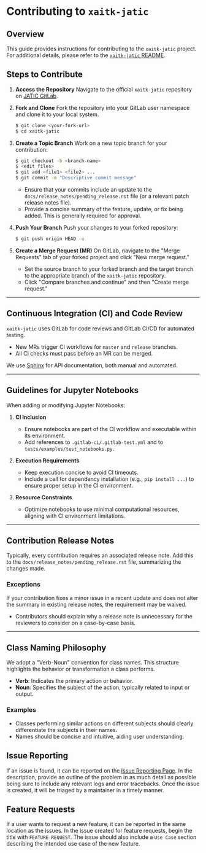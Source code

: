 # Contributing to `xaitk-jatic`

## Overview
This guide provides instructions for contributing to the `xaitk-jatic` project. For additional details, please refer to the [`xaitk-jatic` README](README.md).

## Steps to Contribute

1. **Access the Repository**
   Navigate to the official `xaitk-jatic` repository on [JATIC GitLab](https://gitlab.jatic.net/jatic/kitware/xaitk-jatic).

2. **Fork and Clone**
   Fork the repository into your GitLab user namespace and clone it to your local system.

   ```bash
   $ git clone <your-fork-url>
   $ cd xaitk-jatic
   ```

3. **Create a Topic Branch**
   Work on a new topic branch for your contribution:

   ```bash
   $ git checkout -b <branch-name>
   $ <edit files>
   $ git add <file1> <file2> ...
   $ git commit -m "Descriptive commit message"
   ```

   - Ensure that your commits include an update to the `docs/release_notes/pending_release.rst` file (or a relevant patch release notes file).
   - Provide a concise summary of the feature, update, or fix being added. This is generally required for approval.

4. **Push Your Branch**
   Push your changes to your forked repository:

   ```bash
   $ git push origin HEAD -u
   ```

5. **Create a Merge Request (MR)**
   On GitLab, navigate to the "Merge Requests" tab of your forked project and click "New merge request."

   - Set the source branch to your forked branch and the target branch to the appropriate branch of the `xaitk-jatic` repository.
   - Click "Compare branches and continue" and then "Create merge request."

---

## Continuous Integration (CI) and Code Review
`xaitk-jatic` uses GitLab for code reviews and GitLab CI/CD for automated testing.
- New MRs trigger CI workflows for `master` and `release` branches.
- All CI checks must pass before an MR can be merged.

We use [Sphinx](https://www.sphinx-doc.org/) for API documentation, both manual and automated.

---

## Guidelines for Jupyter Notebooks
When adding or modifying Jupyter Notebooks:

1. **CI Inclusion**
   - Ensure notebooks are part of the CI workflow and executable within its environment.
   - Add references to `.gitlab-ci/.gitlab-test.yml` and to `tests/examples/test_notebooks.py`.

2. **Execution Requirements**
   - Keep execution concise to avoid CI timeouts.
   - Include a cell for dependency installation (e.g., `pip install ...`) to ensure proper setup in the CI environment.

3. **Resource Constraints**
   - Optimize notebooks to use minimal computational resources, aligning with CI environment limitations.

---

## Contribution Release Notes
Typically, every contribution requires an associated release note. Add this to the `docs/release_notes/pending_release.rst` file, summarizing the changes made.

### Exceptions
If your contribution fixes a minor issue in a recent update and does not alter the summary in existing release notes, the requirement may be waived.
- Contributors should explain why a release note is unnecessary for the reviewers to consider on a case-by-case basis.

---

## Class Naming Philosophy
We adopt a "Verb-Noun" convention for class names. This structure highlights the behavior or transformation a class performs.
- **Verb**: Indicates the primary action or behavior.
- **Noun**: Specifies the subject of the action, typically related to input or output.

### Examples
- Classes performing similar actions on different subjects should clearly differentiate the subjects in their names.
- Names should be concise and intuitive, aiding user understanding.

## Issue Reporting
If an issue is found, it can be reported on the [Issue Reporting Page](https://github.com/Kitware/xaitk-jatic/issues/new). In the description, provide an outline of the problem in as much detail as possible being sure to include any relevant logs and error tracebacks. Once the issue is created, it will be triaged by a maintainer in a timely manner.

## Feature Requests
If a user wants to request a new feature, it can be reported in the same location as the issues. In the issue created for feature requests, begin the title with `FEATURE REQUEST`. The issue should also include a `Use Case` section describing the intended use case of the new feature.
